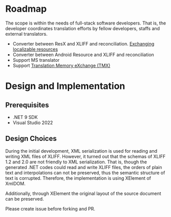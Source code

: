 # Roadmap

The scope is within the needs of full-stack software developers. That is, the developer coordinates translation efforts by fellow developers, staffs and external translators.

* Converter between ResX and XLIFF and reconciliation. [Exchanging localizable resources](https://learn.microsoft.com/en-us/globalization/localization/exchanging-localizable-resources)
* Converter between Android Resource and XLIFF and reconciliation
* Support MS translator
* Support [Translation Memory eXchange (TMX)](https://learn.microsoft.com/en-us/globalization/localization/translation-memories)

# Design and Implementation

## Prerequisites

* .NET 9 SDK
* Visual Studio 2022

## Design Choices

During the initial development, XML serialization is used for reading and writing XML files of XLIFF. However, it turned out that the schemas of XLIFF 1.2 and 2.0 are not friendly to XML serialization. That is, though the generated .NET codes could read and write XLIFF files, the orders of plain text and interpolations can not be preserved, thus the semantic structure of text is corrupted. Therefore, the implementation is using XElement of XmlDOM.

Additionally, through XElement the original layout of the source document can be preserved.

Please create issue before forking and PR.